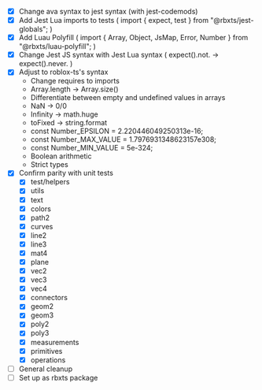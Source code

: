 - [x] Change ava syntax to jest syntax (with jest-codemods)
- [x] Add Jest Lua imports to tests (  import { expect, test } from "@rbxts/jest-globals";  )
- [x] Add Luau Polyfill (  import { Array, Object, JsMap, Error, Number } from "@rbxts/luau-polyfill";  )
- [x] Change Jest JS syntax with Jest Lua syntax (  expect().not. -> expect().never.  )
- [x] Adjust to roblox-ts's syntax
  - Change requires to imports
  - Array.length -> Array.size()
  - Differentiate between empty and undefined values in arrays
  - NaN -> 0/0
  - Infinity -> math.huge
  - toFixed -> string.format
  - const Number_EPSILON = 2.220446049250313e-16;
  - const Number_MAX_VALUE = 1.7976931348623157e308;
  - const Number_MIN_VALUE = 5e-324;
  - Boolean arithmetic
  - Strict types
- [x] Confirm parity with unit tests
  - [x] test/helpers
  - [x] utils
  - [x] text
  - [x] colors
  - [x] path2
  - [x] curves
  - [x] line2
  - [x] line3
  - [x] mat4
  - [x] plane
  - [x] vec2
  - [x] vec3
  - [x] vec4
  - [x] connectors
  - [x] geom2
  - [x] geom3
  - [x] poly2
  - [x] poly3
  - [x] measurements
  - [x] primitives
  - [x] operations
- [ ] General cleanup
- [ ] Set up as rbxts package
